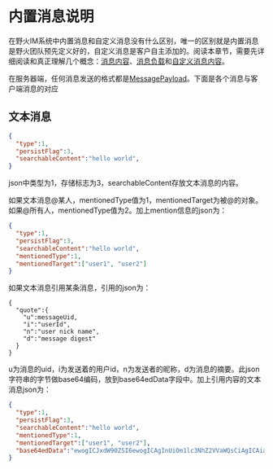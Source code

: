 # 内置消息说明
在野火IM系统中内置消息和自定义消息没有什么区别，唯一的区别就是内置消息是野火团队预先定义好的，自定义消息是客户自主添加的。阅读本章节，需要先详细阅读和真正理解几个概念：[消息内容](../base_knowledge/message_content.md)、[消息负载](../base_knowledge/message_payload.md)和[自定义消息内容](../base_knowledge/custom_message_content.md)。

在服务器端，任何消息发送的格式都是[MessagePayload](https://gitee.com/wfchat/im-server/blob/wildfirechat/common/src/main/java/cn/wildfirechat/pojos/MessagePayload.java)。下面是各个消息与客户端消息的对应


## 文本消息
```json
{
  "type":1,
  "persistFlag":3,
  "searchableContent":"hello world",
}
```
json中类型为1，存储标志为3，searchableContent存放文本消息的内容。


如果文本消息@某人，mentionedType值为1，mentionedTarget为被@的对象。如果@所有人，mentionedType值为2。加上mention信息的json为：
```json
{
  "type":1,
  "persistFlag":3,
  "searchableContent":"hello world",
  "mentionedType":1,
  "mentionedTarget":["user1", "user2"]
}
```

如果文本消息引用某条消息，引用的json为：
```
{
  "quote":{
    "u":messageUid,
    "i":"userId",
    "n":"user nick name",
    "d":"message digest"  
  }
}
```
u为消息的uid，i为发送着的用户id，n为发送者的昵称，d为消息的摘要。此json字符串的字节做base64编码，放到base64edData字段中。加上引用内容的文本消息json为：
```json
{
  "type":1,
  "persistFlag":3,
  "searchableContent":"hello world",
  "mentionedType":1,
  "mentionedTarget":["user1", "user2"],
  "base64edData":"ewogICJxdW90ZSI6ewogICAgInUiOm1lc3NhZ2VVaWQsCiAgICAiaSI6InVzZXJJZCIsCiAgICAibiI6InVzZXIgbmljayBuYW1lIiwKICAgICJkIjoibWVzc2FnZSBkaWdlc3QiICAKICB9Cn0=",
}
```

